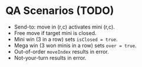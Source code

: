 # QA Scenarios (TODO)

- Send-to: move in (r,c) activates mini (r,c).
- Free move if target mini is closed.
- Mini win (3 in a row) sets `isClosed = true`.
- Mega win (3 won minis in a row) sets `over = true`.
- Out-of-order `moveIndex` results in error.
- Not-your-turn results in error.
